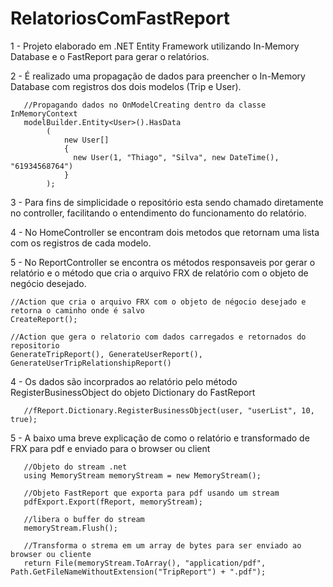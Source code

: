 # RelatoriosComFastReport


1 - Projeto elaborado em .NET Entity Framework utilizando In-Memory Database e o FastReport para gerar o relatórios.

2 - É realizado uma propagação de dados para preencher o In-Memory Database com registros dos dois modelos (Trip e User).

       //Propagando dados no OnModelCreating dentro da classe InMemoryContext
       modelBuilder.Entity<User>().HasData
            (
                new User[]
                {
                  new User(1, "Thiago", "Silva", new DateTime(), "61934568764")
                }
            );

3 - Para fins de simplicidade o repositório esta sendo chamado diretamente no controller, facilitando o entendimento do funcionamento do relatório.

4 - No HomeController se encontram dois metodos que retornam uma lista com os registros de cada modelo.

5 - No ReportController se encontra os métodos responsaveis por gerar o relatório e o método que cria o arquivo FRX de relatório com o objeto de negócio desejado.
    
    //Action que cria o arquivo FRX com o objeto de négocio desejado e retorna o caminho onde é salvo
    CreateReport();

    //Action que gera o relatorio com dados carregados e retornados do repositorio
    GenerateTripReport(), GenerateUserReport(), GenerateUserTripRelationshipReport()

4 - Os dados são incorprados ao relatório pelo método RegisterBusinessObject do objeto Dictionary do FastReport

       //fReport.Dictionary.RegisterBusinessObject(user, "userList", 10, true);

5 - A baixo uma breve explicação de como o relatório e transformado de FRX para pdf e enviado para o browser ou client
       
       //Objeto do stream .net
       using MemoryStream memoryStream = new MemoryStream();
       
       //Objeto FastReport que exporta para pdf usando um stream
       pdfExport.Export(fReport, memoryStream);

       //libera o buffer do stream
       memoryStream.Flush();

       //Transforma o strema em um array de bytes para ser enviado ao browser ou cliente
       return File(memoryStream.ToArray(), "application/pdf", Path.GetFileNameWithoutExtension("TripReport") + ".pdf");
